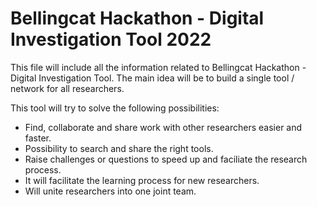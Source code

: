 # Bellingcat Hackathon - Digital Investigation Tool 2022

This file will include all the information related to Bellingcat Hackathon - Digital Investigation Tool. The main idea will be to build a single tool / network for all researchers.

This tool will try to solve the following possibilities:

- Find, collaborate and share work with other researchers easier and faster.
- Possibility to search and share the right tools.
- Raise challenges or questions to speed up and faciliate the research process.
- It will facilitate the learning process for new researchers.
- Will unite researchers into one joint team.
